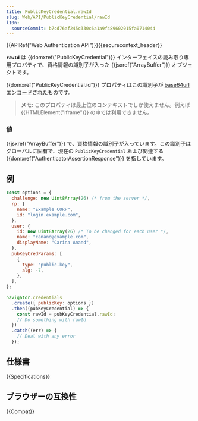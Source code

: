 ```yaml
---
title: PublicKeyCredential.rawId
slug: Web/API/PublicKeyCredential/rawId
l10n:
  sourceCommit: b7cd76af245c330c6a1a9f489602015fa0714044
---
```


{{APIRef("Web Authentication API")}}{{securecontext_header}}

**`rawId`** は {{domxref("PublicKeyCredential")}} インターフェイスの読み取り専用プロパティで、資格情報の識別子が入った {{jsxref("ArrayBuffer")}} オブジェクトです。

{{domxref("PublicKeyCredential.id")}} プロパティはこの識別子が [base64url エンコード](/ja/docs/Glossary/Base64)されたものです。

> **メモ:** このプロパティは最上位のコンテキストでしか使えません。例えば {{HTMLElement("iframe")}} の中では利用できません。

### 値

{{jsxref("ArrayBuffer")}} で、資格情報の識別子が入っています。この識別子はグローバルに固有で、現在の `PublicKeyCredential` および関連する {{domxref("AuthenticatorAssertionResponse")}} を指しています。

## 例

```js
const options = {
  challenge: new Uint8Array(26) /* from the server */,
  rp: {
    name: "Example CORP",
    id: "login.example.com",
  },
  user: {
    id: new Uint8Array(26) /* To be changed for each user */,
    name: "canand@example.com",
    displayName: "Carina Anand",
  },
  pubKeyCredParams: [
    {
      type: "public-key",
      alg: -7,
    },
  ],
};

navigator.credentials
  .create({ publicKey: options })
  .then((pubKeyCredential) => {
    const rawId = pubKeyCredential.rawId;
    // Do something with rawId
  })
  .catch((err) => {
    // Deal with any error
  });
```

## 仕様書

{{Specifications}}

## ブラウザーの互換性

{{Compat}}
